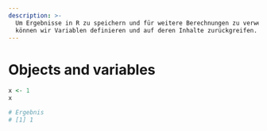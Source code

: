 ```yaml
---
description: >-
  Um Ergebnisse in R zu speichern und für weitere Berechnungen zu verwenden,
  können wir Variablen definieren und auf deren Inhalte zurückgreifen.
---
```


# Objects and variables



```r
x <- 1
x

# Ergebnis
# [1] 1
```
